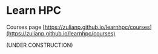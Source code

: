 # Learn HPC

Courses page
[https://zulianp.github.io/learnhpc/courses](https://zulianp.github.io/learnhpc/courses)

(UNDER CONSTRUCTION)